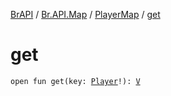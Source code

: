 [BrAPI](../../index.md) / [Br.API.Map](../index.md) / [PlayerMap](index.md) / [get](./get.md)

# get

`open fun get(key: `[`Player`](https://hub.spigotmc.org/javadocs/spigot/org/bukkit/entity/Player.html)`!): `[`V`](index.md#V)